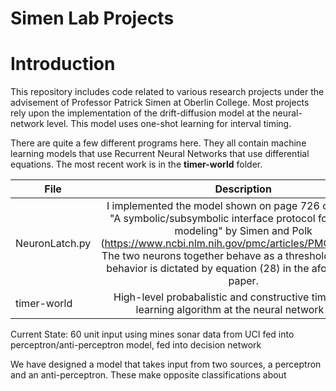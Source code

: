 # Simen Lab Projects

# Introduction
This repository includes code related to various research projects under the advisement of Professor Patrick Simen at Oberlin College. 
Most projects rely upon the implementation of the drift-diffusion model at the neural-network level. This model uses one-shot learning for interval timing.

There are quite a few different programs here. They all contain machine learning models that use Recurrent Neural Networks that use differential equations. The most recent work is in the **timer-world** folder.

| File  | Description |
| ------------- |:-------------:|
| NeuronLatch.py      | I implemented the model shown on page 726 of the paper "A symbolic/subsymbolic interface protocol for cognitive modeling" by Simen and Polk (https://www.ncbi.nlm.nih.gov/pmc/articles/PMC2919065/). The two neurons together behave as a threshold latch. Their behavior is dictated by equation (28) in the aformentioned paper.   |
| timer-world      | High-level probabalistic and constructive time-interval learning algorithm at the neural network level.     |





Current State: 60 unit input using mines sonar data from UCI fed into perceptron/anti-perceptron model, fed into decision network 

We have designed a model that takes input from two sources, a perceptron and an anti-perceptron. These make opposite classifications about  
